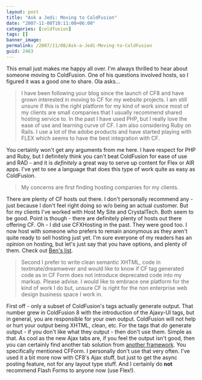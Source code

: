 ```yaml
---
layout: post
title: "Ask a Jedi: Moving to ColdFusion"
date: "2007-11-08T10:11:00+06:00"
categories: [coldfusion]
tags: []
banner_image: 
permalink: /2007/11/08/Ask-a-Jedi-Moving-to-ColdFusion
guid: 2463
---
```


This email just makes me happy all over. I'm always thrilled to hear about someone moving to ColdFusion. One of his questions involved hosts, so I figured it was a good one to share. Ola asks...

<blockquote>
<p>
I
have been following your blog since the launch of CF8 and have grown interested in moving to CF for my website projects. I am still unsure if this is the right platform for my kind of work since most of my clients are small companies that I usually recommend shared hosting service to. In the past I have used PHP, but I really love the ease of use and learning curve of CF. I am also considering Ruby on Rails. I use a lot of the adobe products and have started playing with FLEX which seems to have the best integration with CF.
</p>
</blockquote>

You certainly won't get any arguments from me here. I have respect for PHP and Ruby, but I definitely think you can't beat ColdFusion for ease of use and RAD - and it is <i>definitely</i> a great way to serve up content for Flex or AIR apps. I've yet to see a language that does this type of work quite as easy as ColdFusion. 

<blockquote>
<p>
My concerns are first finding hosting companies for my clients. 
</p>
</blockquote>

There are plenty of CF hosts out there. I don't personally recommend any - just because I don't feel right doing so w/o being an actual customer. But for my clients I've worked with Host My Site and CrystalTech. Both seem to be good. Point is though - there are definitely plenty of hosts out there offering CF. Oh - I did use CFXHosting in the past. They were good too. I now host with someone who prefers to remain anonymous as they aren't quite ready to sell hosting just yet. I'm sure everyone of my readers has an opinion on hosting, but let's just say that you have options, and plenty of them. Check out <a href="http://www.forta.com/cf/isp/">Ben's list</a>.


<blockquote>
<p>
Second I prefer to write clean semantic XHTML, code in textmate/dreamwever and would like to know if CF tag generated code as in CF Form does not introduce deprecated code into my markup. Please advise. I would like to embrace one platform for the kind of work I do but, unsure CF is right for the non enterprise web design business space I work in.
</p>
</blockquote>

First off - only a subset of ColdFusion's tags actually generate output. That number grew in ColdFusion 8 with the introduction of the Ajaxy-UI tags, but in general, you are responsible for your own output. ColdFusion will not help or hurt your output being XHTML, clean, etc. For the tags that <i>do</i> generate output - if you don't like what they output - then don't use them. Simple as that. As cool as the new Ajax tabs are, if you feel the output isn't good, then you can certainly find another tab solution from <a href="http://labs.adobe.com/technologies/spry">another framework</a>. You specifically mentioned CFForm. I personally don't use that very often. I've used it a bit more now with CF8's Ajax stuff, but just to get the async posting feature, not for any layout type stuff. And I certainly do <b>not</b> recommend Flash Forms to anyone now (use Flex!).